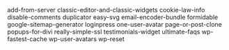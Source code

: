 add-from-server
classic-editor-and-classic-widgets
cookie-law-info
disable-comments
duplicator
easy-svg
email-encoder-bundle
formidable
google-sitemap-generator
loginpress
one-user-avatar
page-or-post-clone
popups-for-divi
really-simple-ssl
testimonials-widget
ultimate-faqs
wp-fastest-cache
wp-user-avatars
wp-reset
